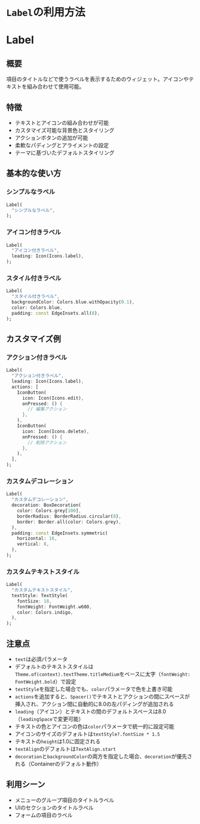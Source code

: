 # `Label`の利用方法

# Label

## 概要

項目のタイトルなどで使うラベルを表示するためのウィジェット。アイコンやテキストを組み合わせて使用可能。

## 特徴

- テキストとアイコンの組み合わせが可能
- カスタマイズ可能な背景色とスタイリング
- アクションボタンの追加が可能
- 柔軟なパディングとアライメントの設定
- テーマに基づいたデフォルトスタイリング

## 基本的な使い方

### シンプルなラベル

```dart
Label(
  "シンプルなラベル",
);
```

### アイコン付きラベル

```dart
Label(
  "アイコン付きラベル",
  leading: Icon(Icons.label),
);
```

### スタイル付きラベル

```dart
Label(
  "スタイル付きラベル",
  backgroundColor: Colors.blue.withOpacity(0.1),
  color: Colors.blue,
  padding: const EdgeInsets.all(8),
);
```

## カスタマイズ例

### アクション付きラベル

```dart
Label(
  "アクション付きラベル",
  leading: Icon(Icons.label),
  actions: [
    IconButton(
      icon: Icon(Icons.edit),
      onPressed: () {
        // 編集アクション
      },
    ),
    IconButton(
      icon: Icon(Icons.delete),
      onPressed: () {
        // 削除アクション
      },
    ),
  ],
);
```

### カスタムデコレーション

```dart
Label(
  "カスタムデコレーション",
  decoration: BoxDecoration(
    color: Colors.grey[100],
    borderRadius: BorderRadius.circular(8),
    border: Border.all(color: Colors.grey),
  ),
  padding: const EdgeInsets.symmetric(
    horizontal: 16,
    vertical: 8,
  ),
);
```

### カスタムテキストスタイル

```dart
Label(
  "カスタムテキストスタイル",
  textStyle: TextStyle(
    fontSize: 18,
    fontWeight: FontWeight.w600,
    color: Colors.indigo,
  ),
);
```

## 注意点

- `text`は必須パラメータ
- デフォルトのテキストスタイルは`Theme.of(context).textTheme.titleMedium`をベースに太字（`fontWeight: FontWeight.bold`）で設定
- `textStyle`を指定した場合でも、`color`パラメータで色を上書き可能
- `actions`を追加すると、`Spacer()`でテキストとアクションの間にスペースが挿入され、アクション間に自動的に8.0の左パディングが追加される
- `leading`（アイコン）とテキストの間のデフォルトスペースは8.0（`leadingSpace`で変更可能）
- テキストの色とアイコンの色は`color`パラメータで統一的に設定可能
- アイコンのサイズのデフォルトは`textStyle?.fontSize * 1.5`
- テキストの`height`は1.0に固定される
- `textAlign`のデフォルトは`TextAlign.start`
- `decoration`と`backgroundColor`の両方を指定した場合、`decoration`が優先される（Containerのデフォルト動作）

## 利用シーン

- メニューのグループ項目のタイトルラベル
- UIのセクションのタイトルラベル
- フォームの項目のラベル

